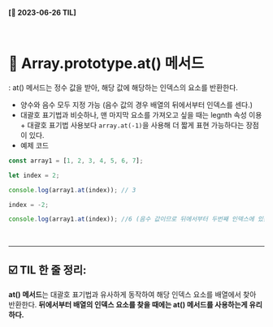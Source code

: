 **[📆 2023-06-26 TIL]**

<br/>

# 📍 Array.prototype.at() 메서드

: at() 메서드는 정수 값을 받아, 해당 값에 해당하는 인덱스의 요소를 반환한다.

- 양수와 음수 모두 지정 가능 (음수 값의 경우 배열의 뒤에서부터 인덱스를 센다.)
- 대괄호 표기법과 비슷하나, 맨 마지막 요소를 가져오고 싶을 때는 legnth 속성 이용 + 대괄호 표기법 사용보다 `array.at(-1)`을 사용해 더 짧게 표현 가능하다는 장점이 있다.
- 예제 코드

```js
const array1 = [1, 2, 3, 4, 5, 6, 7];

let index = 2;

console.log(array1.at(index)); // 3

index = -2;

console.log(array1.at(index)); //6 (음수 값이므로 뒤에서부터 두번째 인덱스에 있는 6이 출력됨)
```

<br/>
<hr/>

## ☑️ TIL 한 줄 정리:

**at() 메서드**는 대괄호 표기법과 유사하게 동작하여 해당 인덱스 요소를 배열에서 찾아 반환한다. **뒤에서부터 배열의 인덱스 요소를 찾을 때에는 at() 메서드를 사용하는게 유리하다.**
